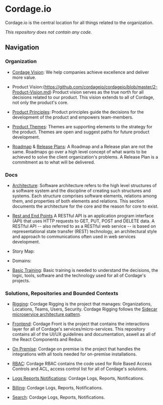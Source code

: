 # Cordage.io
Cordage.io is the central location for all things related to the organization.

*This repository does not contain any code.*

## Navigation
### Organization
- [Cordage Vision](https://github.com/cordageio/cordageio/blob/master/1-Vision.md):
We help companies achieve excellence and deliver more value.

- Product Vision:(https://github.com/cordageio/cordageio/blob/master/2-Product-Vision.md)
Product vision serves as the true north for all decisions related to our product. This vision extends to all of Cordage, not only the product's core.

- [Product Principles](https://github.com/cordageio/cordageio/blob/master/3-Product-Principles.md): 
Product principles guide the decisions for the development of the product and empowers team-members.

- [Product Themes](https://github.com/cordageio/cordageio/blob/master/4-Product-Themes.md): 
Themes are supporting elements to the strategy for the product. Themes are open and suggest paths for future product development.

- [Roadmap](https://github.com/cordageio/cordageio/tree/master/roadmap) & [Release Plans](https://github.com/cordageio/cordageio/tree/master/release-plan):
A Roadmap and a Release plan are not the same. Roadmaps go over a high level concept of what wants to be achieved to solve the client organization's problems. A Release Plan is a commitment as to what will be delivered.

### Docs

- [Architecture](https://www.github.com/):
Software architecture refers to the high level structures of a software system and the discipline of creating such structures and systems. Each structure comprises software elements, relations among them, and properties of both elements and relations. This section documents the architecture for the core and the reason for core to exist.

- [Rest and End Points](https://github.com/cordageio/core/tree/master/docs/ubiquitous/glossary)
A RESTful API is an application program interface (API) that uses HTTP requests to GET, PUT, POST and DELETE data. A RESTful API -- also referred to as a RESTful web service -- is based on representational state transfer (REST) technology, an architectural style and approach to communications often used in web services development. 

- Story Map:

- Domains:

- [Basic Training](https://github.com/cordageio/playbook):
Basic training is needed to understand the decisions, the logic, tools, software and the technology used for all of Cordage's projects.

### Solutions, Repositories and Bounded Contexts
- [Rigging](https://github.com/cordageio/rigging/):
Cordage Rigging is the project that manages: Organizations, Locations, Teams, Users, Security. Cordage Rigging follows the [Sidecar microservice architecture pattern](https://docs.microsoft.com/en-us/azure/architecture/patterns/sidecar). 

- [Frontend](https://github.com/cordageio/frontend):
Cordage Front is the project that contains the interactions layer for all of Cordage's services/micro-services. This repository contains all of the UI/UX guidelines and documentation, aswell as all of the React Components and Redux. 

- [On Premise](https://github.com/cordageio/on-premise):
Cordage on premise is the project that handles the integrations with all tools needed for on-premise installations.

- [RBAC](https://github.com/cordageio/rbac):
Cordage RBAC contains the code used for Role Based Access Controls and ACL, access control list for all of Cordage's solutions.

- [Logs Reports Notifications](https://github.com/cordageio/logs-reports-notifications):
Cordage Logs, Reports, Notifications.

- [Billing](https://github.com/cordageio/billing):
Cordage Logs, Reports, Notifications.

- [Search](https://github.com/cordageio/search):
Cordage Logs, Reports, Notifications.
